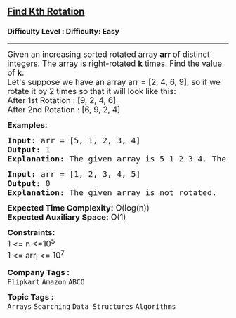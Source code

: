 <h2><a href="https://www.geeksforgeeks.org/problems/rotation4723/1?page=4&category=Arrays&sortBy=submissions">Find Kth Rotation</a></h2><h3>Difficulty Level : Difficulty: Easy</h3><hr><div class="problems_problem_content__Xm_eO"><p><span style="font-size: 18px;">Given an increasing sorted rotated array <strong>arr </strong>of distinct integers. The array is right-rotated&nbsp;<strong>k</strong>&nbsp;times. Find the value of&nbsp;<strong>k</strong>.<br>Let's suppose we have an array arr = [2, 4, 6, 9], so if we rotate it by 2 times so that it will look like this:<br>After 1st Rotation : [9, 2, 4, 6]<br>After 2nd Rotation : [6, 9, 2, 4]</span></p>
<p><span style="font-size: 18px;"><strong>Examples:</strong></span></p>
<pre><span style="font-size: 18px;"><strong>Input: </strong>arr = [5, 1, 2, 3, 4]
<strong>Output:</strong> 1
<strong>Explanation:</strong> The given array is 5 1 2 3 4. The original sorted array is 1 2 3 4 5. We can see that the array was rotated 1 times to the right.<br></span></pre>
<pre><span style="font-size: 18px;"><strong>Input: </strong>arr = [1, 2, 3, 4, 5]
<strong>Output:</strong> 0
<strong>Explanation:</strong> The given array is not rotated.</span></pre>
<p><span style="font-size: 18px;"><strong>Expected Time Complexity:</strong>&nbsp;O(log(n))<br><strong>Expected Auxiliary Space:</strong>&nbsp;O(1)</span></p>
<p><span style="font-size: 18px;"><strong>Constraints:</strong><br>1 &lt;= n &lt;=10<sup>5</sup><br>1 &lt;= arr<sub>i</sub>&nbsp;&lt;= 10<sup>7</sup></span></p></div><p><span style=font-size:18px><strong>Company Tags : </strong><br><code>Flipkart</code>&nbsp;<code>Amazon</code>&nbsp;<code>ABCO</code>&nbsp;<br><p><span style=font-size:18px><strong>Topic Tags : </strong><br><code>Arrays</code>&nbsp;<code>Searching</code>&nbsp;<code>Data Structures</code>&nbsp;<code>Algorithms</code>&nbsp;